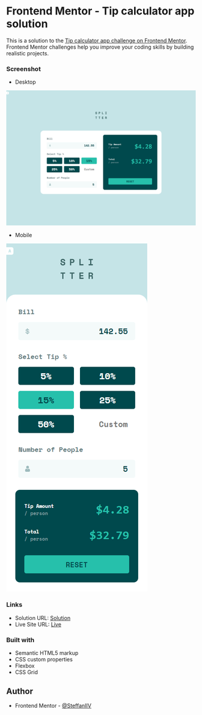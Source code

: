 # Frontend Mentor - Tip calculator app solution

This is a solution to the [Tip calculator app challenge on Frontend Mentor](https://www.frontendmentor.io/challenges/tip-calculator-app-ugJNGbJUX). Frontend Mentor challenges help you improve your coding skills by building realistic projects.

### Screenshot

- Desktop

![](ss/TipCal_ss_desktop.png)

- Mobile

![](ss/TipCal_ss_mobile.png)

### Links

- Solution URL: [Solution](https://www.frontendmentor.io/solutions/tipcalculatorappchallenge-PCHNNGwuq)
- Live Site URL: [Live](https://steffanvii.github.io/TipCalculatorApp_challenge/)

### Built with

- Semantic HTML5 markup
- CSS custom properties
- Flexbox
- CSS Grid

## Author

- Frontend Mentor - [@SteffanIIV](https://www.frontendmentor.io/profile/SteffanVII)
